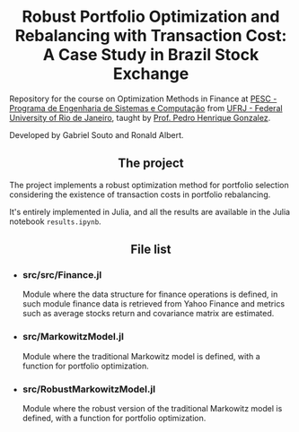 <h1 align="center">
<br> Robust Portfolio Optimization and Rebalancing with Transaction Cost: A Case Study in Brazil Stock Exchange
</h1>
Repository for the course on Optimization Methods in Finance at  <a href="https://www.cos.ufrj.br/" > PESC - Programa de Engenharia de Sistemas e Computação</a> from <a href="https://ufrj.br/" >UFRJ - Federal University of Rio de Janeiro</a>, taught by <a href="https://www.cos.ufrj.br/~pegonzalez/">Prof.  Pedro Henrique Gonzalez</a>.

Developed by Gabriel Souto and Ronald Albert.
<h2 align="center">
The project
</h2>
The project implements a robust optimization method for portfolio selection considering the existence of transaction costs in portfolio rebalancing. 

It's entirely implemented in Julia, and all the results are available in the Julia notebook `results.ipynb`.

<h2 align="center">
File list
</h2>
<ul>
    <li><h3>src/src/Finance.jl</h3></li>
    <p>Module where the data structure for finance operations is defined, in such module finance data is retrieved from Yahoo Finance and metrics such as average stocks return and covariance matrix are estimated.</p>
    <li><h3>src/MarkowitzModel.jl</h3></li>
    <p>Module where the traditional Markowitz model is defined, with a function for portfolio optimization.</p>
    <li><h3>src/RobustMarkowitzModel.jl</h3></li>
    <p>Module where the robust version of the traditional Markowitz model is defined, with a function for portfolio optimization.</p>
</ul>
